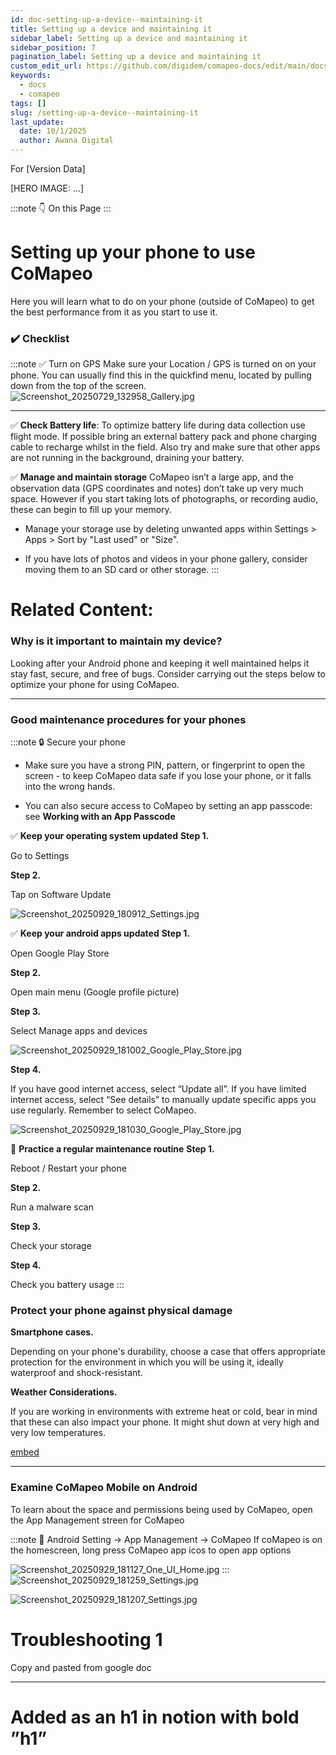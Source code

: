 ```yaml
---
id: doc-setting-up-a-device--maintaining-it
title: Setting up a device and maintaining it
sidebar_label: Setting up a device and maintaining it
sidebar_position: 7
pagination_label: Setting up a device and maintaining it
custom_edit_url: https://github.com/digidem/comapeo-docs/edit/main/docs/getting-started-essentials/setting-up-a-device--maintaining-it.md
keywords:
  - docs
  - comapeo
tags: []
slug: /setting-up-a-device--maintaining-it
last_update:
  date: 10/1/2025
  author: Awana Digital
---
```


For [Version Data]


[HERO IMAGE: …]


:::note 👇 On this Page
:::
# Setting up your phone to use CoMapeo


Here you will learn what to do on your phone (outside of CoMapeo) to get the best performance from it as you start to use it.


### ✔️ Checklist


:::note ✅ Turn on GPS
Make sure your Location / GPS is turned on on your phone. You can usually find this in the quickfind menu, located by pulling down from the top of the screen.
![Screenshot_20250729_132958_Gallery.jpg](/images/settingupadevicemain_0.jpg)

---


✅ **Check Battery life**: To optimize battery life during data collection use flight mode. If possible bring an external battery pack and phone charging cable to recharge whilst in the field. Also try and make sure that other apps are not running in the background, draining your battery.


✅ **Manage and maintain storage**
CoMapeo isn’t a large app, and the observation data (GPS coordinates and notes) don’t take up very much space. However if you start taking lots of photographs, or recording audio, these can begin to fill up your memory.

- Manage your storage use by deleting unwanted apps within Settings > Apps > Sort by "Last used" or "Size".

- If you have lots of photos and videos in your phone gallery, consider moving them to an SD card or other storage.
:::
# Related Content: 


### Why is it important to maintain my device?


Looking after your Android phone and keeping it well maintained helps it stay fast, secure, and free of bugs. Consider carrying out the steps below to optimize your phone for using CoMapeo.


---


### Good maintenance procedures for your phones


:::note 🔒 Secure your phone
- Make sure you have a strong PIN, pattern, or fingerprint to open the screen - to keep CoMapeo data safe if you lose your phone, or it falls into the wrong hands.

- You can also secure access to CoMapeo by setting an app passcode: see **Working with an App Passcode**


✅ **Keep your operating system updated**
**Step 1.**

Go to Settings

**Step 2.**

Tap on Software Update

![Screenshot_20250929_180912_Settings.jpg](/images/settingupadevicemain_1.jpg)


✅ **Keep your android apps updated**
**Step 1.**

Open Google Play Store

**Step 2.**

Open main menu (Google profile picture)

**Step 3.**

Select Manage apps and devices

![Screenshot_20250929_181002_Google_Play_Store.jpg](/images/settingupadevicemain_2.jpg)

**Step 4.**

If you have good internet access, select “Update all”. If you have limited internet access, select “See details” to manually update  specific apps you use regularly. Remember to select CoMapeo.

![Screenshot_20250929_181030_Google_Play_Store.jpg](/images/settingupadevicemain_3.jpg)


👀 **Practice a regular maintenance routine**
**Step 1.**

Reboot / Restart your phone

**Step 2.**

Run a malware scan

**Step 3.**

Check your storage

**Step 4.**

Check you battery usage
:::
### Protect your phone against physical damage


**Smartphone cases.**


Depending on your phone's durability, choose a case that offers appropriate protection for the environment in which you will be using it, ideally waterproof and shock-resistant.


**Weather Considerations.**


If you are working in environments with extreme heat or cold, bear in mind that these can also impact your phone. It might shut down at very high and very low temperatures.


[embed](https://lh7-rt.googleusercontent.com/docsz/AD_4nXd-2cXkjKLv08LntfdiZU1L0mptIeDppeYesE8vWm7Y3FscwGZrvZrZ6yVyjPf5oYj71uMeDdwJhxdvP-UkHD_xvDAWgoLuDY-1B9FAgEfSHs6T8SInAJNR2rxgxzhIs9ZDudLd?key=gp1SR_ESd4345K1Ci1LIHQ)


---


### Examine CoMapeo Mobile on Android


To learn about the space and permissions being used by CoMapeo, open the App Management streen for CoMapeo


:::note 👣
Android Setting → App Management → CoMapeo
If coMapeo is on the homescreen, long press CoMapeo app  icos to open app options

![Screenshot_20250929_181127_One_UI_Home.jpg](/images/settingupadevicemain_4.jpg)
:::
![Screenshot_20250929_181259_Settings.jpg](/images/settingupadevicemain_5.jpg)


![Screenshot_20250929_181207_Settings.jpg](/images/settingupadevicemain_6.jpg)


# Troubleshooting 1 


Copy and pasted from google doc


---


# Added as an **h1** in notion with **bold ”h1”**

